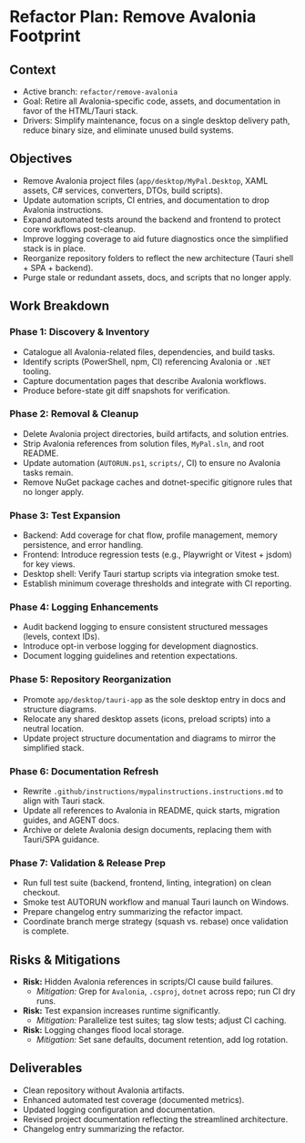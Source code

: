 # Refactor Plan: Remove Avalonia Footprint

## Context
- Active branch: `refactor/remove-avalonia`
- Goal: Retire all Avalonia-specific code, assets, and documentation in favor of the HTML/Tauri stack.
- Drivers: Simplify maintenance, focus on a single desktop delivery path, reduce binary size, and eliminate unused build systems.

## Objectives
- Remove Avalonia project files (`app/desktop/MyPal.Desktop`, XAML assets, C# services, converters, DTOs, build scripts).
- Update automation scripts, CI entries, and documentation to drop Avalonia instructions.
- Expand automated tests around the backend and frontend to protect core workflows post-cleanup.
- Improve logging coverage to aid future diagnostics once the simplified stack is in place.
- Reorganize repository folders to reflect the new architecture (Tauri shell + SPA + backend).
- Purge stale or redundant assets, docs, and scripts that no longer apply.

## Work Breakdown

### Phase 1: Discovery & Inventory
- Catalogue all Avalonia-related files, dependencies, and build tasks.
- Identify scripts (PowerShell, npm, CI) referencing Avalonia or `.NET` tooling.
- Capture documentation pages that describe Avalonia workflows.
- Produce before-state git diff snapshots for verification.

### Phase 2: Removal & Cleanup
- Delete Avalonia project directories, build artifacts, and solution entries.
- Strip Avalonia references from solution files, `MyPal.sln`, and root README.
- Update automation (`AUTORUN.ps1`, `scripts/`, CI) to ensure no Avalonia tasks remain.
- Remove NuGet package caches and dotnet-specific gitignore rules that no longer apply.

### Phase 3: Test Expansion
- Backend: Add coverage for chat flow, profile management, memory persistence, and error handling.
- Frontend: Introduce regression tests (e.g., Playwright or Vitest + jsdom) for key views.
- Desktop shell: Verify Tauri startup scripts via integration smoke test.
- Establish minimum coverage thresholds and integrate with CI reporting.

### Phase 4: Logging Enhancements
- Audit backend logging to ensure consistent structured messages (levels, context IDs).
- Introduce opt-in verbose logging for development diagnostics.
- Document logging guidelines and retention expectations.

### Phase 5: Repository Reorganization
- Promote `app/desktop/tauri-app` as the sole desktop entry in docs and structure diagrams.
- Relocate any shared desktop assets (icons, preload scripts) into a neutral location.
- Update project structure documentation and diagrams to mirror the simplified stack.

### Phase 6: Documentation Refresh
- Rewrite `.github/instructions/mypalinstructions.instructions.md` to align with Tauri stack.
- Update all references to Avalonia in README, quick starts, migration guides, and AGENT docs.
- Archive or delete Avalonia design documents, replacing them with Tauri/SPA guidance.

### Phase 7: Validation & Release Prep
- Run full test suite (backend, frontend, linting, integration) on clean checkout.
- Smoke test AUTORUN workflow and manual Tauri launch on Windows.
- Prepare changelog entry summarizing the refactor impact.
- Coordinate branch merge strategy (squash vs. rebase) once validation is complete.

## Risks & Mitigations
- **Risk:** Hidden Avalonia references in scripts/CI cause build failures.
  - *Mitigation:* Grep for `Avalonia`, `.csproj`, `dotnet` across repo; run CI dry runs.
- **Risk:** Test expansion increases runtime significantly.
  - *Mitigation:* Parallelize test suites; tag slow tests; adjust CI caching.
- **Risk:** Logging changes flood local storage.
  - *Mitigation:* Set sane defaults, document retention, add log rotation.

## Deliverables
- Clean repository without Avalonia artifacts.
- Enhanced automated test coverage (documented metrics).
- Updated logging configuration and documentation.
- Revised project documentation reflecting the streamlined architecture.
- Changelog entry summarizing the refactor.
